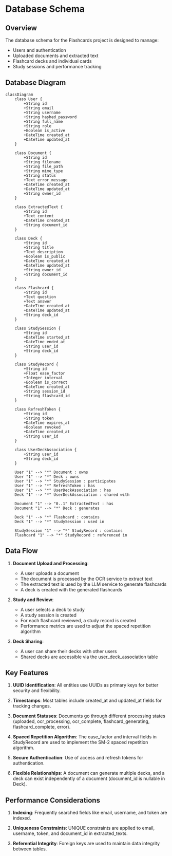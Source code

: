 # Database Schema

## Overview

The database schema for the Flashcards project is designed to manage:
- Users and authentication
- Uploaded documents and extracted text
- Flashcard decks and individual cards
- Study sessions and performance tracking

## Database Diagram

```mermaid
classDiagram
    class User {
        +String id
        +String email
        +String username
        +String hashed_password
        +String full_name
        +String role
        +Boolean is_active
        +DateTime created_at
        +DateTime updated_at
    }

    class Document {
        +String id
        +String filename
        +String file_path
        +String mime_type
        +String status
        +Text error_message
        +DateTime created_at
        +DateTime updated_at
        +String owner_id
    }

    class ExtractedText {
        +String id
        +Text content
        +DateTime created_at
        +String document_id
    }

    class Deck {
        +String id
        +String title
        +Text description
        +Boolean is_public
        +DateTime created_at
        +DateTime updated_at
        +String owner_id
        +String document_id
    }

    class Flashcard {
        +String id
        +Text question
        +Text answer
        +DateTime created_at
        +DateTime updated_at
        +String deck_id
    }

    class StudySession {
        +String id
        +DateTime started_at
        +DateTime ended_at
        +String user_id
        +String deck_id
    }

    class StudyRecord {
        +String id
        +Float ease_factor
        +Integer interval
        +Boolean is_correct
        +DateTime created_at
        +String session_id
        +String flashcard_id
    }

    class RefreshToken {
        +String id
        +String token
        +DateTime expires_at
        +Boolean revoked
        +DateTime created_at
        +String user_id
    }

    class UserDeckAssociation {
        +String user_id
        +String deck_id
    }

    User "1" --> "*" Document : owns
    User "1" --> "*" Deck : owns
    User "1" --> "*" StudySession : participates
    User "1" --> "*" RefreshToken : has
    User "1" --> "*" UserDeckAssociation : has
    Deck "1" --> "*" UserDeckAssociation : shared with

    Document "1" --> "0..1" ExtractedText : has
    Document "1" --> "*" Deck : generates

    Deck "1" --> "*" Flashcard : contains
    Deck "1" --> "*" StudySession : used in

    StudySession "1" --> "*" StudyRecord : contains
    Flashcard "1" --> "*" StudyRecord : referenced in
```

## Data Flow

1. **Document Upload and Processing**:
   - A user uploads a document
   - The document is processed by the OCR service to extract text
   - The extracted text is used by the LLM service to generate flashcards
   - A deck is created with the generated flashcards

2. **Study and Review**:
   - A user selects a deck to study
   - A study session is created
   - For each flashcard reviewed, a study record is created
   - Performance metrics are used to adjust the spaced repetition algorithm

3. **Deck Sharing**:
   - A user can share their decks with other users
   - Shared decks are accessible via the user_deck_association table

## Key Features

1. **UUID Identification**: All entities use UUIDs as primary keys for better security and flexibility.

2. **Timestamps**: Most tables include created_at and updated_at fields for tracking changes.

3. **Document Statuses**: Documents go through different processing states (uploaded, ocr_processing, ocr_complete, flashcard_generating, flashcard_complete, error).

4. **Spaced Repetition Algorithm**: The ease_factor and interval fields in StudyRecord are used to implement the SM-2 spaced repetition algorithm.

5. **Secure Authentication**: Use of access and refresh tokens for authentication.

6. **Flexible Relationships**: A document can generate multiple decks, and a deck can exist independently of a document (document_id is nullable in Deck).

## Performance Considerations

1. **Indexing**: Frequently searched fields like email, username, and token are indexed.

2. **Uniqueness Constraints**: UNIQUE constraints are applied to email, username, token, and document_id in extracted_texts.

3. **Referential Integrity**: Foreign keys are used to maintain data integrity between tables.

